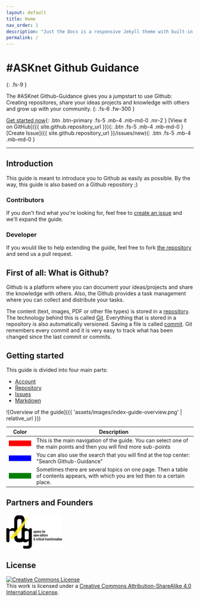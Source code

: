 ```yaml
---
layout: default
title: Home
nav_order: 1
description: "Just the Docs is a responsive Jekyll theme with built-in search that is easily customizable and hosted on GitHub Pages."
permalink: /
---
```


# #ASKnet Github Guidance
{: .fs-9 }

The #ASKnet Github-Guidance gives you a jumpstart to use Github: Creating repositores, share your ideas projects and knowledge with others and grow up with your community.
{: .fs-6 .fw-300 }

[Get started now](#getting-started){: .btn .btn-primary .fs-5 .mb-4 .mb-md-0 .mr-2 } [View it on GitHub]({{ site.github.repository_url }}){: .btn .fs-5 .mb-4 .mb-md-0 } [Create Issue]({{ site.github.repository_url }}/issues/new){: .btn .fs-5 .mb-4 .mb-md-0 }

---

## Introduction

This guide is meant to introduce you to Github as easily as possible. By the way, this guide is also based on a Github repository ;)

### Contributors
If you don't find what you're looking for, feel free to [create an issue](https://github.com/ASKnet-Open-Training/Github-Guidance/issues/new) and we'll expand the guide.

### Developer
If you would like to help extending the guide, feel free to fork [the repository](https://github.com/ASKnet-Open-Training/Github-Guidance) and send us a pull request.

## First of all: What is Github?

Github is a platform where you can document your ideas/projects and share the knowledge with others. Also, the Github provides a task management where you can collect and distribute your tasks.

The content (text, images, PDF or other file types) is stored in a [repository](pages/github-repo). The technology behind this is called [Git](https://en.wikipedia.org/wiki/Git). Everything that is stored in a repository is also automatically versioned. Saving a file is called [commit](https://en.wikipedia.org/wiki/Commit_(version_control)). Git remembers every commit and it is very easy to track what has been changed since the last commit or commits.

## Getting started

This guide is divided into four main parts:
- [Account](pages/github-account)
- [Repository](pages/github-repo)
- [Issues](pages/github-issues)
- [Markdown](pages/github-markdown)

![Overview of the guide]({{  'assets/images/index-guide-overview.png' | relative_url }})

| Color | Description |
| ----- | ---- |
| <span style="display:block; width:60px; height:15px; background-color:red;"></span> | This is the main navigation of the guide. You can select one of the main points and then you will find more sub-points |
| <span style="display:block; width:60px; height:15px; background-color:blue;"></span> | You can also use the search that you will find at the top center: "Search Github-Guidance" |
| <span style="display:block; width:60px; height:15px; background-color:green;"></span> | Sometimes there are several topics on one page. Then a table of contents appears, with which you are led then to a certain place. |

## Partners and Founders

![r0g Logo](assets/images/readme-r0g-logo.png)

## License

<a rel="license" href="http://creativecommons.org/licenses/by-sa/4.0/"><img alt="Creative Commons License" style="border-width:0" src="https://i.creativecommons.org/l/by-sa/4.0/88x31.png" /></a><br />This work is licensed under a <a rel="license" href="http://creativecommons.org/licenses/by-sa/4.0/">Creative Commons Attribution-ShareAlike 4.0 International License</a>.